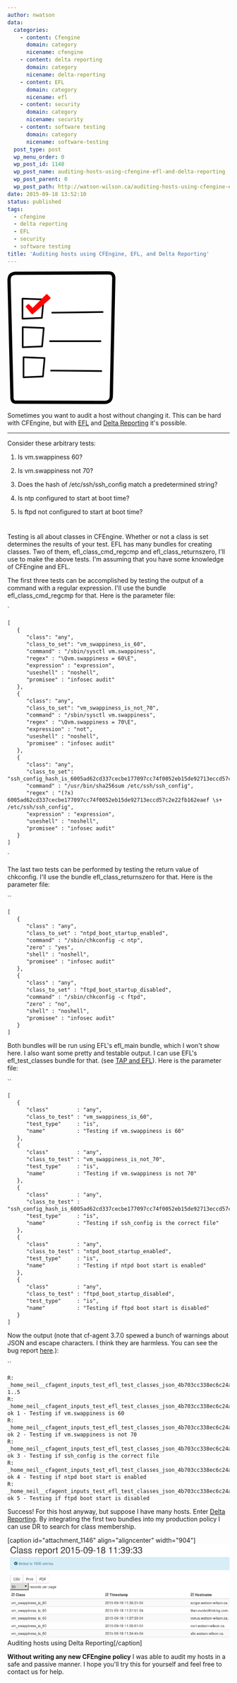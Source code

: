 ```yaml
---
author: nwatson
data:
  categories:
    - content: Cfengine
      domain: category
      nicename: cfengine
    - content: delta reporting
      domain: category
      nicename: delta-reporting
    - content: EFL
      domain: category
      nicename: efl
    - content: security
      domain: category
      nicename: security
    - content: software testing
      domain: category
      nicename: software-testing
  post_type: post
  wp_menu_order: 0
  wp_post_id: 1148
  wp_post_name: auditing-hosts-using-cfengine-efl-and-delta-reporting
  wp_post_parent: 0
  wp_post_path: http://watson-wilson.ca/auditing-hosts-using-cfengine-efl-and-delta-reporting/
date: 2015-09-18 13:52:10
status: published
tags:
  - cfengine
  - delta reporting
  - EFL
  - security
  - software testing
title: 'Auditing hosts using CFEngine, EFL, and Delta Reporting'
---
```

![](/static/images/Liste-300px.png)

Sometimes you want to audit a host without changing it. This can be
hard with CFEngine, but with [EFL](https://github.com/evolvethinking/evolve_cfengine_freelib)
and [Delta Reporting](https://github.com/evolvethinking/delta_reporting)
it's possible.

---

Consider these arbitrary tests:

  1. Is vm.swappiness 60?

  2. Is vm.swappiness not 70?

  3. Does the hash of /etc/ssh/ssh_config match a predetermined string?

  4. Is ntp configured to start at boot time?

  5. Is ftpd not configured to start at boot time?

#  #

Testing is all about classes in CFEngine. Whether or not a class is set
determines the results of your test. EFL has many bundles for creating
classes. Two of them, efl_class_cmd_regcmp and efl_class_returnszero,
I'll use to make the above tests. I'm assuming that you have some
knowledge of CFEngine and EFL.

The first three tests can be accomplished by testing the output of a
command with a regular expression. I'll use the bundle
efl_class_cmd_regcmp for that. Here is the parameter file:

`

    [
       {
          "class": "any",
          "class_to_set": "vm_swappiness_is_60",
          "command" : "/sbin/sysctl vm.swappiness",
          "regex" : "\Qvm.swappiness = 60\E",
          "expression" : "expression",
          "useshell" : "noshell",
          "promisee" : "infosec audit"
       },
       {
          "class": "any",
          "class_to_set": "vm_swappiness_is_not_70",
          "command" : "/sbin/sysctl vm.swappiness",
          "regex" : "\Qvm.swappiness = 70\E",
          "expression" : "not",
          "useshell" : "noshell",
          "promisee" : "infosec audit"
       },
       {
          "class": "any",
          "class_to_set": "ssh_config_hash_is_6005ad62cd337cecbe177097cc74f0052eb15de92713eccd57c2e22fb162eaef",
          "command" : "/usr/bin/sha256sum /etc/ssh/ssh_config",
          "regex" : "(?x) 6005ad62cd337cecbe177097cc74f0052eb15de92713eccd57c2e22fb162eaef \s+ /etc/ssh/ssh_config",
          "expression" : "expression",
          "useshell" : "noshell",
          "promisee" : "infosec audit"
       }
    ]

`

The last two tests can be performed by testing the return value of
chkconfig. I'll use the bundle efl_class_returnszero for that. Here is
the parameter file:

``

    [
       {
          "class" : "any",
          "class_to_set" : "ntpd_boot_startup_enabled",
          "command" : "/sbin/chkconfig -c ntp",
          "zero" : "yes",
          "shell" : "noshell",
          "promisee" : "infosec audit"
       },
       {
          "class" : "any",
          "class_to_set" : "ftpd_boot_startup_disabled",
          "command" : "/sbin/chkconfig -c ftpd",
          "zero" : "no",
          "shell" : "noshell",
          "promisee" : "infosec audit"
       }
    ]

Both bundles will be run using EFL's efl_main bundle, which I won't
show here. I also want some pretty and testable output. I can use EFL's
efl_test_classes bundle for that. (see [TAP and EFL](http://watson-wilson.ca/testing-cfengine-using-efl-tap-and-perl/)).
Here is the parameter file:

``

    [
       {
          "class"         : "any",
          "class_to_test" : "vm_swappiness_is_60",
          "test_type"     : "is",
          "name"          : "Testing if vm.swappiness is 60"
       },
       {
          "class"         : "any",
          "class_to_test" : "vm_swappiness_is_not_70",
          "test_type"     : "is",
          "name"          : "Testing if vm.swappiness is not 70"
       },
       {
          "class"         : "any",
          "class_to_test" : "ssh_config_hash_is_6005ad62cd337cecbe177097cc74f0052eb15de92713eccd57c2e22fb162eaef", 
          "test_type"     : "is",
          "name"          : "Testing if ssh_config is the correct file"
       },
       {
          "class"         : "any",
          "class_to_test" : "ntpd_boot_startup_enabled",
          "test_type"     : "is",
          "name"          : "Testing if ntpd boot start is enabled"
       },
       {
          "class"         : "any",
          "class_to_test" : "ftpd_boot_startup_disabled",
          "test_type"     : "is",
          "name"          : "Testing if ftpd boot start is disabled"
       }
    ]

Now the output (note that cf-agent 3.7.0 spewed a bunch of warnings
about JSON and escape characters. I think they are harmless. You can
see the bug report [here](https://dev.cfengine.com/issues/7579).):

``

    R: _home_neil__cfagent_inputs_test_efl_test_classes_json_4b703cc338ec6c24abbc72019bea6929482d0a38
    1..5
    R: _home_neil__cfagent_inputs_test_efl_test_classes_json_4b703cc338ec6c24abbc72019bea6929482d0a38
    ok 1 - Testing if vm.swappiness is 60
    R: _home_neil__cfagent_inputs_test_efl_test_classes_json_4b703cc338ec6c24abbc72019bea6929482d0a38
    ok 2 - Testing if vm.swappiness is not 70
    R: _home_neil__cfagent_inputs_test_efl_test_classes_json_4b703cc338ec6c24abbc72019bea6929482d0a38
    ok 3 - Testing if ssh_config is the correct file
    R: _home_neil__cfagent_inputs_test_efl_test_classes_json_4b703cc338ec6c24abbc72019bea6929482d0a38
    ok 4 - Testing if ntpd boot start is enabled
    R: _home_neil__cfagent_inputs_test_efl_test_classes_json_4b703cc338ec6c24abbc72019bea6929482d0a38
    ok 5 - Testing if ftpd boot start is disabled

Success! For this host anyway, but suppose I have many hosts. Enter [Delta
Reporting](https://github.com/evolvethinking/delta_reporting). By
integrating the first two bundles into my production policy I can use
DR to search for class membership.

[caption id="attachment_1146" align="aligncenter" width="904"][![Auditing hosts using Delta Reporting](/static/images/auditing1.png)](/static/images/auditing1.png)
Auditing hosts using Delta Reporting[/caption]

**Without writing any new CFEngine policy** I was able to audit my
hosts in a safe and passive manner. I hope you'll try this for yourself
and feel free to contact us for help.
